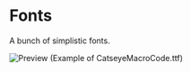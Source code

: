 # Fonts
A bunch of simplistic fonts.

![Preview](https://i.imgur.com/4sj9pT6.png)
(Example of CatseyeMacroCode.ttf)
